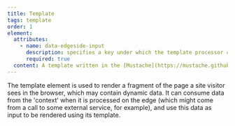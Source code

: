 ```yaml
---
title: Template
tags: template
order: 1
element:
  attributes:
    - name: data-edgeside-input
      description: specifies a key under which the template processor can expect to find  the data it needs to populate the template.
      required: true
  content: A template written in the [Mustache](https://mustache.github.io/mustache.5.html) templating language.
---
```

The template element is used to render a fragment of the page a site visitor sees in the browser, which may contain dynamic data. It can consume data from the 'context' when it is processed on the edge (which might come from a call  to some external service, for example), and use this data as input to be rendered using its template.
